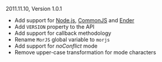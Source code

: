 2011.11.10, Version 1.0.1

* Add support for [Node.js](http://nodejs.org), [CommonJS](http://commonjs.org) and [Ender](http://ender.no.de)
* Add `VERSION` property to the API
* Add support for callback methodology
* Rename `MorJS` global variable to `morjs`
* Add support for *noConflict* mode
* Remove upper-case transformation for mode characters